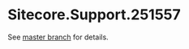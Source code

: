 # Sitecore.Support.251557

See [master branch](https://github.com/sitecoresupport/Sitecore.Support.251557) for details.